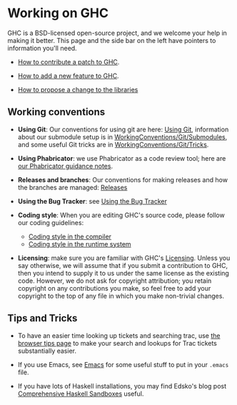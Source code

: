 # Working on GHC


GHC is a BSD-licensed open-source project, and we welcome your help in making it better. This page and the side bar on the left have pointers to information you'll need.

- [How to contribute a patch to GHC](working-conventions/fixing-bugs).

- [How to add a new feature to GHC](working-conventions/adding-features).

- [ How to propose a change to the libraries](http://haskell.org/haskellwiki/Library_submissions)

## Working conventions

- **Using Git**: Our conventions for using git are here: [Using Git](working-conventions/git), information about our submodule setup is in [WorkingConventions/Git/Submodules](working-conventions/git/submodules), and some useful Git tricks are in [WorkingConventions/Git/Tricks](working-conventions/git/tricks).

- **Using Phabricator**: we use Phabricator as a code review tool; here are [our Phabricator guidance notes](phabricator).

- **Releases and branches**: Our conventions for making releases and how the branches are managed: [Releases](working-conventions/releases)

- **Using the Bug Tracker**: see [Using the Bug Tracker](working-conventions/bug-tracker)

- **Coding style**: When you are editing GHC's source code, please follow our coding guidelines:

  - [Coding style in the compiler](commentary/coding-style)
  - [Coding style in the runtime system](commentary/rts/conventions)

- **Licensing**: make sure you are familiar with GHC's [Licensing](licensing).  Unless you say otherwise, we will assume that if you submit a contribution to GHC, then you intend to supply it to us under the same license as the existing code. However, we do not ask for copyright attribution; you retain copyright on any contributions you make, so feel free to add your copyright to the top of any file in which you make non-trivial changes.

## Tips and Tricks

- To have an easier time looking up tickets and searching trac, use [the browser tips page](browser-tips) to make your search and lookups for Trac tickets substantially easier.

- If you use Emacs, see [Emacs](emacs) for some useful stuff to put in your `.emacs` file.

- If you have lots of Haskell installations, you may find Edsko's blog post [ Comprehensive Haskell Sandboxes](http://www.edsko.net/2013/02/10/comprehensive-haskell-sandboxes/) useful.
